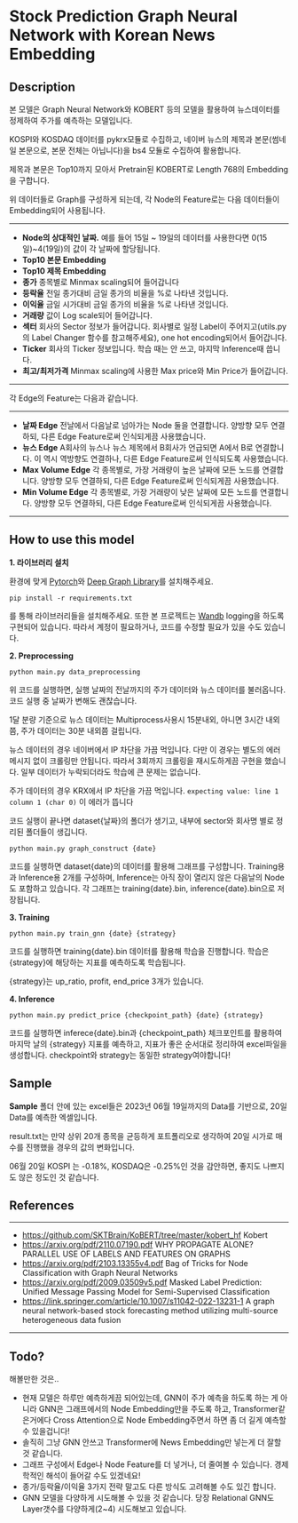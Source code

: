# Stock Prediction Graph Neural Network with Korean News Embedding

## Description


본 모델은 Graph Neural Network와 KOBERT 등의 모델을 활용하여 뉴스데이터를 정제하여 주가를 예측하는 모델입니다.


KOSPI와 KOSDAQ 데이터를 pykrx모듈로 수집하고, 네이버 뉴스의 제목과 본문(썸네일 본문으로, 본문 전체는 아닙니다)을 bs4 모듈로 수집하여 활용합니다.


제목과 본문은 Top10까지 모아서 Pretrain된 KOBERT로 Length 768의 Embedding을 구합니다.


위 데이터들로 Graph를 구성하게 되는데, 각 Node의 Feature로는 다음 데이터들이 Embedding되어 사용됩니다.

---


- **Node의 상대적인 날짜.** 예를 들어 15일 ~ 19일의 데이터를 사용한다면 0(15일)~4(19일)의 값이 각 날짜에 할당됩니다.
- **Top10 본문 Embedding**
- **Top10 제목 Embedding**
- **종가** 종목별로 Minmax scaling되어 들어갑니다
- **등락율** 전일 종가대비 금일 종가의 비율을 %로 나타낸 것입니다.
- **이익율** 금일 시가대비 금일 종가의 비율을 %로 나타낸 것입니다.
- **거래량** 값이 Log scale되어 들어갑니다.
- **섹터** 회사의 Sector 정보가 들어갑니다. 회사별로 일정 Label이 주어지고(utils.py의 Label Changer 함수를 참고해주세요), one hot encoding되어서 들어갑니다.
- **Ticker** 회사의 Ticker 정보입니다. 학습 때는 안 쓰고, 마지막 Inference때 씁니다.
- **최고/최저가격** Minmax scaling에 사용한 Max price와 Min Price가 들어갑니다. 

---

각 Edge의 Feature는 다음과 같습니다.

---

- **날짜 Edge** 전날에서 다음날로 넘아가는 Node 둘을 연결합니다. 양방향 모두 연결하되, 다른 Edge Feature로써 인식되게끔 사용했습니다.
- **뉴스 Edge** A회사의 뉴스나 뉴스 제목에서 B회사가 언급되면 A에서 B로 연결합니다. 이 역시 역방향도 연결하나, 다른 Edge Feature로써 인식되도록 사용했습니다.
- **Max Volume Edge** 각 종목별로, 가장 거래량이 높은 날짜에 모든 노드를 연결합니다. 양방향 모두 연결하되, 다른 Edge Feature로써 인식되게끔 사용했습니다.
- **Min Volume Edge** 각 종목별로, 가장 거래량이 낮은 날짜에 모든 노드를 연결합니다. 양방향 모두 연결하되, 다른 Edge Feature로써 인식되게끔 사용했습니다. 

---

## How to use this model

**1. 라이브러리 설치**

환경에 맞게 [Pytorch](https://pytorch.org/get-started/locally/)와 [Deep Graph Library](https://www.dgl.ai/pages/start.html)를 설치해주세요.


```
pip install -r requirements.txt
```

를 통해 라이브러리들을 설치해주세요. 또한 본 프로젝트는 [Wandb](https://wandb.ai/home) logging을 하도록 구현되어 있습니다. 따라서 계정이 필요하거나, 코드를 수정할 필요가 있을 수도 있습니다.

**2. Preprocessing**


```
python main.py data_preprocessing
```

위 코드를 실행하면, 실행 날짜의 전날까지의 주가 데이터와 뉴스 데이터를 불러옵니다. 코드 실행 중 날짜가 변해도 괜찮습니다.



1달 분량 기준으로 
뉴스 데이터는 Multiprocess사용시 15분내외, 아니면 3시간 내외쯤, 주가 데이터는 30분 내외쯤 걸립니다.


뉴스 데이터의 경우 네이버에서 IP 차단을 가끔 먹입니다. 다만 이 경우는 별도의 에러 메시지 없이 크롤링만 안됩니다.
따라서 3회까지 크롤링을 재시도하게끔 구현을 했습니다. 일부 데이터가 누락되더라도 학습에 큰 문제는 없습니다.


주가 데이터의 경우 KRX에서 IP 차단을 가끔 먹입니다. ```expecting value: line 1 column 1 (char 0)``` 이 에러가 뜹니다


코드 실행이 끝나면 dataset{날짜}의 폴더가 생기고, 내부에 sector와 회사명 별로 정리된 폴더들이 생깁니다.


```
python main.py graph_construct {date}
```


코드를 실행하면 dataset{date}의 데이터를 활용해 그래프를 구성합니다. Training용과 Inference용 2개를 구성하며, Inference는 아직 장이 열리지 않은 다음날의 Node도 포함하고 있습니다.
각 그래프는 training{date}.bin, inference{date}.bin으로 저장됩니다.


**3. Training**


```
python main.py train_gnn {date} {strategy}
```


코드를 실행하면 training{date}.bin 데이터를 활용해 학습을 진행합니다. 학습은 {strategy}에 해당하는 지표를 예측하도록 학습됩니다.


{strategy}는 up_ratio, profit, end_price 3개가 있습니다.


**4. Inference**
   
```
python main.py predict_price {checkpoint_path} {date} {strategy}
```


코드를 실행하면 inferece{date}.bin과 {checkpoint_path} 체크포인트를 활용하여 마지막 날의 {strategy} 지표를 예측하고, 지표가 좋은 순서대로 정리하여 excel파일을 생성합니다.
checkpoint와 strategy는 동일한 strategy여야합니다!


## Sample



**Sample** 폴더 안에 있는 excel들은 2023년 06월 19일까지의 Data를 기반으로, 20일 Data를 예측한 엑셀입니다.

result.txt는 만약 상위 20개 종목을 균등하게 포트폴리오로 생각하여 20일 시가로 매수를 진행했을 경우의 값의 변화입니다.

06월 20일 KOSPI 는 -0.18%, KOSDAQ은 -0.25%인 것을 감안하면, 좋지도 나쁘지도 않은 정도인 것 같습니다.



## References

---

- https://github.com/SKTBrain/KoBERT/tree/master/kobert_hf Kobert
- https://arxiv.org/pdf/2110.07190.pdf WHY PROPAGATE ALONE? PARALLEL USE OF LABELS AND FEATURES ON GRAPHS
- https://arxiv.org/pdf/2103.13355v4.pdf Bag of Tricks for Node Classification with Graph Neural Networks
- https://arxiv.org/pdf/2009.03509v5.pdf  Masked Label Prediction: Unified Message Passing Model for Semi-Supervised Classification
- https://link.springer.com/article/10.1007/s11042-022-13231-1 A graph neural network-based stock forecasting method utilizing multi-source heterogeneous data fusion

---

## Todo?

해볼만한 것은..

- 현재 모델은 하루만 예측하게끔 되어있는데, GNN이 주가 예측을 하도록 하는 게 아니라 GNN은 그래프에서의 Node Embedding만을 주도록 하고, Transformer같은거에다 Cross Attention으로 Node Embedding주면서 하면 좀 더 길게 예측할 수 있을겁니다!
- 솔직히 그냥 GNN 안쓰고 Transformer에 News Embedding만 넣는게 더 잘할 것 같습니다.
- 그래프 구성에서 Edge나 Node Feature를 더 넣거나, 더 줄여볼 수 있습니다. 경제학적인 해석이 들어갈 수도 있겠네요!
- 종가/등락율/이익율 3가지 전략 말고도 다른 방식도 고려해볼 수도 있긴 합니다.
- GNN 모델을 다양하게 시도해볼 수 있을 것 같습니다. 당장 Relational GNN도 Layer갯수를 다양하게(2~4) 시도해보고 있습니다.
